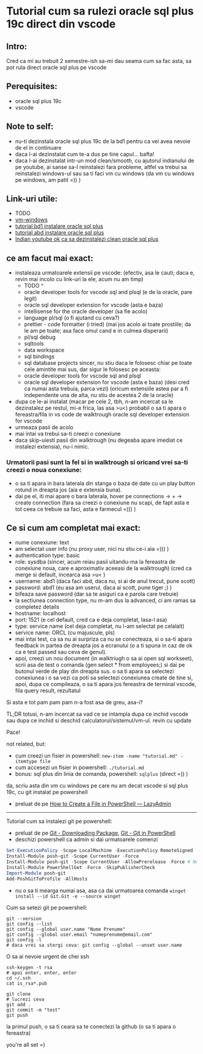 # Tutorial cum sa rulezi oracle sql plus 19c direct din vscode

## Intro:

Cred ca mi au trebuit 2 semestre-ish sa-mi dau seama cum sa fac asta, sa pot rula direct oracle sql plus pe vscode

## Perequisites:

- oracle sql plus 19c
- vscode

## Note to self:

- nu-ti dezinstala oracle sql plus 19c de la bd1 pentru ca vei avea nevoie de el in continuare
- daca l-ai dezinstalat cum te-a dus pe tine capul... bafta!
- daca l-ai dezinstalat intr-un mod clean/smooth, cu ajutorul indianului de pe youtube, ai sanse sa-l reinstalezi fara probleme, altfel va trebui sa reinstalezi windows-ul sau sa ti faci vm cu windows (da vm cu windows pe windows, am patit =)) )

## Link-uri utile:

- TODO
- [vm-windows](https://developer.microsoft.com/en-us/windows/downloads/virtual-machines/)
- [tutorial bd1 instalare oracle sql plus]()
- [tutorial abd instalare oracle sql plus]()
- [Indian youtube ok ca sa dezinstalezi clean oracle sql plus]()

## ce am facut mai exact:

- instaleaza urmatoarele extensii pe vscode: (efectiv, asa le cauti; daca e, revin mai incolo cu link-uri la ele, acum nu am timp)
  - TODO ^
  - oracle developer tools for vscode sql and plsql (e de la oracle, pare legit)
  - oracle sql developer extension for vscode (asta e baza)
  - intellisense for the oracle developer (sa fie acolo)
  - language pl/sql (o fi ajutand cu ceva?)
  - prettier - code formatter (i tried)
    (mai jos acolo ai toate prostiile; da le am pe toate; asa face omul cand e in culmea disperarii)
  - pl/sql debug
  - sqltools
  - data workspace
  - sql bindings
  - sql database projects
    sincer, nu stiu daca le folosesc chiar pe toate cele amintite mai sus, dar sigur le folosesc pe aceasta:
  - oracle developer tools for vscode sql and plsql
  - oracle sql developer extension for vscode (asta e baza) (desi cred ca numai asta trebuia, parca vezi) (oricum extensiile astea par a fi independente una de alta, nu stiu de acestea 2 de la oracle)
- dupa ce le-ai instalat (macar pe cele 2, tbh, n-am incercat sa le dezinstalez pe restul, mi-e frica, las asa >u<) probabil o sa ti apara o fereastra/fila in vs code de walktrough  oracle sql developer extension for vscode
- urmeaza pasii de acolo
- mai intai va trebui sa-ti creezi o conexiune
- daca skip-uiesti pasii din walktrough (nu degeaba apare imediat ce instalezi extensia), nu-i nimic.

### Urmatorii pasi sunt la fel si in walktrough si oricand vrei sa-ti creezi o noua conexiune:

- o sa ti apara in bara laterala din stanga o baza de date cu un play button rotund in dreapta jos (aia e extensia buna).
- dai pe el, iti mai apare o bara laterala, hover pe connections -> + -> create connection
  (fara sa creezi o conexiune nu scapi, de fapt asta e tot ceea ce trebuie sa faci, asta e farmecul =))) )

## Ce si cum am completat mai exact:

- nume conexiune: text
- am selectat user info (nu proxy user, nici nu stiu ce-i aia =))) )
- authentication type: basic
- role: sysdba (sincer, acum reiau pasii uitandu-ma la fereastra de conexiune noua, care e aproximativ aceeasi de la walktrough) (cred ca merge si default, incearca asa >u< )
- username: abd1 (daca faci abd, daca nu, si ai de anul trecut, pune scott)
- password: abd1 (eu asa am userul, daca ai scott, pune tiger ;) )
- bifeaza save password (dar sa te asiguri ca e parola care trebuie)
- la sectiunea connection type, nu m-am dus la advanced, ci am ramas sa completez details
- hostname: localhost
- port: 1521 (e cel default, cred ca e deja completat, lasa-l asa)
- type: service name (cel deja completat, nu l-am selectat pe celalalt)
- service name: ORCL (cu majuscule, pls)
- mai intai test, ca sa nu ai surpriza ca nu se conecteaza, si o sa-ti apara feedback in partea de dreapta jos a ecranului (o a ti spuna in caz de ok ca e test passed sau ceva de genul).
- apoi, creezi un nou document (in walktriugh o sa ai open sql workseet), scrii asa de test o comanda (gen select * from employees;) si dai pe butonul verde de play din dreapta sus. o sa ti apara sa selectezi conexiunea i o sa vezi ca poti sa selectezi conexiunea create de tine si, apoi, dupa ce compileaza, o sa ti apara jos fereastra de terminal vscode, fila query result, rezultatul

Si asta e tot
pam pam pam
n-a fost asa de greu, asa-i?

TL;DR totusi, n-am incercat sa vad ce se intampla dupa ce inchid vscode sau dupa ce inchid si deschid calculatorul/sistemul/vm-ul.
revin cu update

Pace!

not related, but:

- cum creezi un fisier in powershell: `new-item -name "tutorial.md" -itemtype file`
- cum accesezi un fisier in powershell: `./tutorial.md`
- bonus: sql plus din linia de comanda, powershell: `sqlplus` (direct =)) )

da, scriu asta din vm cu windows pe care nu am decat vscode si sql plus 19c, cu git instalat pe powershell

- preluat de pe [How to Create a File in PowerShell — LazyAdmin](https://lazyadmin.nl/powershell/create-file/)

---

Tutorial cum sa instalezi git pe powershell:

- preluat de pe [Git - Downloading Package](https://git-scm.com/downloads/win), [Git - Git in PowerShell](https://git-scm.com/book/en/v2/Appendix-A%3A-Git-in-Other-Environments-Git-in-PowerShell)
- deschizi powershell ca admin si dai urmatoarele comenzi

```powershell
Set-ExecutionPolicy -Scope LocalMachine -ExecutionPolicy RemoteSigned -Force
Install-Module posh-git -Scope CurrentUser -Force
Install-Module posh-git -Scope CurrentUser -AllowPrerelease -Force # Newer beta version with PowerShell Core support
Install-Module PowerShellGet -Force -SkipPublisherCheck
Import-Module posh-git
Add-PoshGitToProfile -AllHosts
```

- nu o sa ti mearga numai asa, asa ca dai urmatoarea comanda `winget install --id Git.Git -e --source winget`

Cum sa setezi git pe powershell:

```
git --version
git config --list
git config --global user.name "Nume Prenume"
git config --global user.email "numeprenume@email.com"
git config -l
# daca vrei sa stergi ceva: git config --global --unset user.name
```

O sa ai nevoie urgent de chei ssh

```
ssh-keygen -t rsa
# apoi enter, enter, enter
cd ~/.ssh
cat is_rsa*.pub
```

```
git clone
# lucrezi ceva
git add .
git commit -m "test"
git push 
```

la primul push, o sa ti ceara sa te conectezi la github (o sa ti apara o fereastra)

you're all set =)
